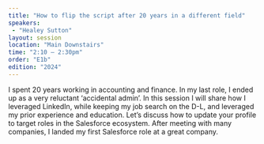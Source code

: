 ```yaml
---
title: "How to flip the script after 20 years in a different field"
speakers:
 - "Healey Sutton"
layout: session
location: "Main Downstairs"
time: "2:10 — 2:30pm"
order: "E1b"
edition: "2024"
---
```


I spent 20 years working in accounting and finance. In my last role, I ended up as a very reluctant ‘accidental admin’. In this session I will share how I leveraged LinkedIn, while keeping my job search on the D-L, and leveraged my prior experience and education. Let’s discuss how to update your profile to target roles in the Salesforce ecosystem. After meeting with many companies, I landed my first Salesforce role at a great company.